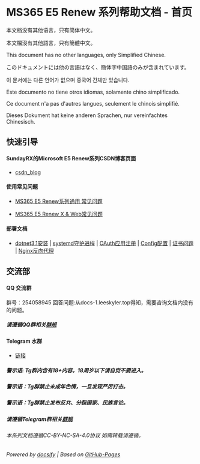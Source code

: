 # MS365 E5 Renew 系列帮助文档 - 首页
本文档没有其他语言，只有简体中文。

本文檔沒有其他語言，只有簡體中文。

This document has no other languages, only Simplified Chinese.

このドキュメントには他の言語はなく、簡体字中国語のみが含まれています。

이 문서에는 다른 언어가 없으며 중국어 간체만 있습니다.

Este documento no tiene otros idiomas, solamente chino simplificado.

Ce document n'a pas d'autres langues, seulement le chinois simplifié.

Dieses Dokument hat keine anderen Sprachen, nur vereinfachtes Chinesisch.


## 快速引导

#### SundayRX的Microsoft E5 Renew系列CSDN博客页面

- [csdn_blog](https://blog.csdn.net/qq_33212020/article/details/106837905)

#### 使用常见问题

- [MS365 E5 Renew系列通用 常见问题](Questions)

- [MS365 E5 Renew X & Web常见问题](Renew_Web-Questions)

#### 部署文档
- [dotnet3.1安装](dotnet-help-Home) | [systemd守护进程](systemd-help-Home) | [OAuth应用注册](App-registrations-help-Home) | [Config配置](Config-help) | [证书问题](pfx-help) | [Nginx反向代理](Nginx-help)


## 交流部


#### QQ 交流群

群号：254058945
回答问题:从docs-1.leeskyler.top得知，需要咨询文档内没有的问题。

##### 请遵循QQ群相关[群规](QQ)


#### Telegram 水群

- [链接](https://t.me/MS365E5Renew)

##### 警示语: Tg群内含有18+内容，18周岁以下请自觉不要进入。

##### 警示语：Tg群禁止未成年色情，一旦发现严厉打击。

##### 警示语：Tg群禁止发布反共、分裂国家、民族言论。

##### 请遵循Telegram群相关[群规](Telegram)



###### 本系列文档遵循CC-BY-NC-SA-4.0协议 如需转载请遵循。
###### Powered by [docsify](https://docsify.js.org/#/zh-cn/) | Based on [GitHub-Pages](https://github.com/leeskyler-top/Microsoft365-E5Developer-Renew-Web-Docs/)

